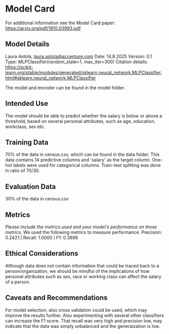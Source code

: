 # Model Card

For additional information see the Model Card paper: https://arxiv.org/pdf/1810.03993.pdf

## Model Details
Laura Astola, laura.astola@accenture.com
Date: 14.8.2025
Version: 0.1
Type: MLPClassifier(random_state=1, max_iter=300)
Citation details: https://scikit-learn.org/stable/modules/generated/sklearn.neural_network.MLPClassifier.html#sklearn.neural_network.MLPClassifier

The model and encoder can be found in the model folder.

## Intended Use
The model should be able to predict whether the salary is below or above a threshold, based on several
personal attributes, such as age, education, workclass, sex etc.

## Training Data
70% of the data in census.csv, which can be found in the data folder. This data contains 14 predictive columns and 'salary' as the target column.
One-hot labels were used for categorical columns.
Train-test splitting was done in ratio of 70/30.

## Evaluation Data
30% of the data in census.csv

## Metrics
_Please include the metrics used and your model's performance on those metrics._
We used the following metrics to measure performance.
Precision: 0.2421 | Recall: 1.0000 | F1: 0.3898

## Ethical Considerations
Although data does not contain information that could be traced back to a person/organization, we should be mindful of the implications of how personal attributes such as sex, race or working class can affect the salary of a person.

## Caveats and Recommendations
For model selection, also cross validation could be used, which may improve the results further.
Also experimenting with several other classifiers can increase the F1 score. That recall was very high and precision low, may indicate that the data was simply unbalanced and the generaization is low. 
